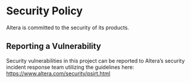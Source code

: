 # Security Policy
Altera is committed to the security of its products.
## Reporting a Vulnerability
Security vulnerabilities in this project can be reported to Altera’s security incident response team utilizing the guidelines here: https://www.altera.com/security/psirt.html